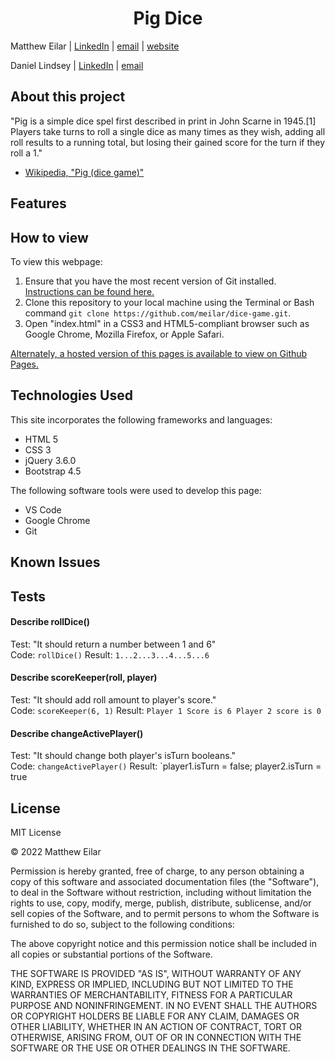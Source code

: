 <h1 align="center">Pig Dice</h1>

Matthew Eilar | [LinkedIn](https://www.linkedin.com/in/eilar-503/) | [email](mailto:<meilar@gmail.com>) | [website](www.mattheweilar.com)

Daniel Lindsey | [LinkedIn](https://www.linkedin.com/in/dlinds/) | [email](mailto:<daniellindsey85254@gmail.com>)

## About this project
 "Pig is a simple dice spel first described in print in John Scarne in 1945.[1] Players take turns to roll a single dice as many times as they wish, adding all roll results to a running total, but losing their gained score for the turn if they roll a 1."

- [Wikipedia, "Pig (dice game)"](https://en.wikipedia.org/wiki/Pig_%28dice_game%29)

## Features


## How to view

To view this webpage:

1. Ensure that you have the most recent version of Git installed. [Instructions can be found here.](https://github.com/git-guides/install-git) 
1. Clone this repository to your local machine using the Terminal or Bash command `git clone https://github.com/meilar/dice-game.git`.
2. Open "index.html" in a CSS3 and HTML5-compliant browser such as Google Chrome, Mozilla Firefox, or Apple Safari.

[Alternately, a hosted version of this pages is available to view on Github Pages.](https://meilar.github.io/dice-game)

## Technologies Used

This site incorporates the following frameworks and languages:

- HTML 5
- CSS 3
- jQuery 3.6.0
- Bootstrap 4.5

The following software tools were used to develop this page:

- VS Code
- Google Chrome
- Git

## Known Issues

## Tests

#### Describe rollDice()  
Test: "It should return a number between 1 and 6"  
Code: `rollDice()`
Result: `1...2...3...4...5...6`

#### Describe scoreKeeper(roll, player)  
Test: "It should add roll amount to player's score."  
Code: `scoreKeeper(6, 1)`
Result: `Player 1 Score is 6 Player 2 score is 0`

#### Describe changeActivePlayer()  
Test: "It should change both player's isTurn booleans."  
Code: `changeActivePlayer()`
Result: `player1.isTurn = false; player2.isTurn = true


## License 

MIT License

© 2022 Matthew Eilar

Permission is hereby granted, free of charge, to any person obtaining a copy
of this software and associated documentation files (the "Software"), to deal
in the Software without restriction, including without limitation the rights
to use, copy, modify, merge, publish, distribute, sublicense, and/or sell
copies of the Software, and to permit persons to whom the Software is
furnished to do so, subject to the following conditions:

The above copyright notice and this permission notice shall be included in all
copies or substantial portions of the Software.

THE SOFTWARE IS PROVIDED "AS IS", WITHOUT WARRANTY OF ANY KIND, EXPRESS OR
IMPLIED, INCLUDING BUT NOT LIMITED TO THE WARRANTIES OF MERCHANTABILITY,
FITNESS FOR A PARTICULAR PURPOSE AND NONINFRINGEMENT. IN NO EVENT SHALL THE
AUTHORS OR COPYRIGHT HOLDERS BE LIABLE FOR ANY CLAIM, DAMAGES OR OTHER
LIABILITY, WHETHER IN AN ACTION OF CONTRACT, TORT OR OTHERWISE, ARISING FROM,
OUT OF OR IN CONNECTION WITH THE SOFTWARE OR THE USE OR OTHER DEALINGS IN THE
SOFTWARE.